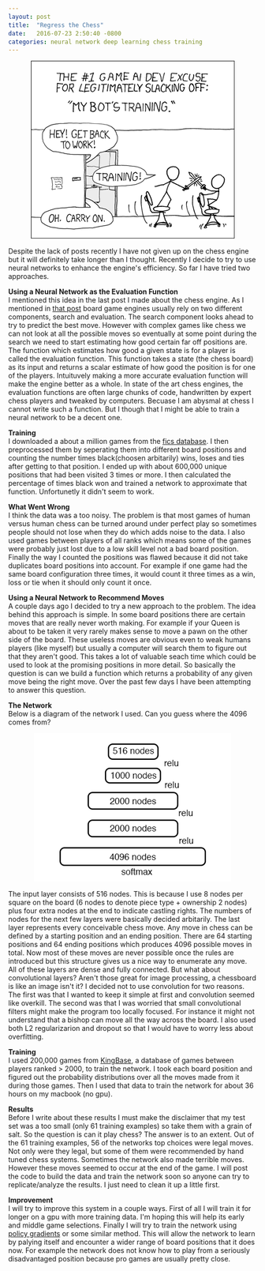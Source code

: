 ```yaml
---
layout: post
title:  "Regress the Chess"
date:   2016-07-23 2:50:40 -0800
categories: neural network deep learning chess training
---
```


<p align="center">
	<img src="/training.png"> 
</p>  

Despite the lack of posts recently I have not given up on the chess engine but it will definitely take longer than I thought. Recently I decide to try to use neural networks to enhance the engine's efficiency. So far I have tried two approaches.  

**Using a Neural Network as the Evaluation Function**  
I mentioned this idea in the last post I made about the chess engine. As I mentioned in [that post](https://mr4k.github.io/chess/project/minimax/algorithm/search/monte/carlo/2016/06/28/search.html) board game engines usually rely on two different components, search and evaluation. The search component looks ahead to try to predict the best move. However with complex games like chess we can not look at all the possible moves so eventually at some point during the search we need to start estimating how good certain far off positions are. The function which estimates how good a given state is for a player is called the evaluation function. This function takes a state (the chess board) as its input and returns a scalar estimate of how good the position is for one of the players. Intuituvely making a more accurate evaluation function will make the engine better as a whole. In state of the art chess engines, the evaluation functions are often large chunks of code, handwritten by expert chess players and tweaked by computers. Becuase I am abysmal at chess I cannot write such a function. But I though that I might be able to train a neural network to be a decent one. 

**Training**  
I downloaded a about a million games from the [fics database](http://www.ficsgames.org/download.html). I then preprocessed them by seperating them into different board positions and counting the number times black(choosen arbitarily) wins, loses and ties after getting to that position. I ended up with about 600,000 unique positions that had been visited 3 times or more. I then calculated the percentage of times black won and trained a network to approximate that function. Unfortunetly it didn't seem to work.  

**What Went Wrong**  
I think the data was a too noisy. The problem is that most games of human versus human chess can be turned around under perfect play so sometimes people should not lose when they do which adds noise to the data. I also used games between players of all ranks which means some of the games were probably just lost due to a low skill level not a bad board position. Finally the way I counted the positions was flawed because it did not take duplicates board positions into account. For example if one game had the same board configuration three times, it would count it three times as a win, loss or tie when it should only count it once.  

**Using a Neural Network to Recommend Moves**  
A couple days ago I decided to try a new approach to the problem. The idea behind this approach is simple. In some board positions there are certain moves that are really never worth making. For example if your Queen is about to be taken it very rarely makes sense to move a pawn on the other side of the board. These useless moves are obvious even to weak humans players (like myself) but usually a computer will search them to figure out that they aren't good. This takes a lot of valuable seach time which could be used to look at the promising positions in more detail. So basically the question is can we build a function which returns a probability of any given move being the right move. Over the past few days I have been attempting to answer this question.  

**The Network**  
Below is a diagram of the network I used. Can you guess where the 4096 comes from?
<p align="center">
	<img src="/network.png"> 
</p>  
The input layer consists of 516 nodes. This is because I use 8 nodes per square on the board (6 nodes to denote piece type + ownership 2 nodes) plus four extra nodes at the end to indicate castling rights. The numbers of nodes for the next few layers were basically decided arbitarily. The last layer represents every conceivable chess move. Any move in chess can be defined by a starting position and an ending position. There are 64 starting positions and 64 ending positions which produces 4096 possible moves in total. Now most of these moves are never possible once the rules are introduced but this structure gives us a nice way to enumerate any move.   
All of these layers are dense and fully connected. But what about convolutional layers? Aren't those great for image processing, a chessboard is like an image isn't it? I decided not to use convolution for two reasons. The first was that I wanted to keep it simple at first and convolution seemed like overkill. The second was that I was worried that small convolutional filters might make the program too locally focused. For instance it might not understand that a bishop can move all the way across the board.  
I also used both L2 regularizarion and dropout so that I would have to worry less about overfitting.  

**Training**  
I used 200,000 games from [KingBase](http://www.kingbase-chess.net/), a database of games between players ranked > 2000, to train the network. I took each board position and figured out the probability distributions over all the moves made from it during those games. Then I used that data to train the network for about 36 hours on my macbook (no gpu).

**Results**  
Before I write about these results I must make the disclaimer that my test set was a too small (only 61 training examples) so take them with a grain of salt. So the question is can it play chess? The answer is to an extent. Out of the 61 training examples, 56 of the networks top choices were legal moves. Not only were they legal, but some of them were recommended by hand tuned chess systems. Sometimes the network also made terrible moves. However these moves seemed to occur at the end of the game. I will post the code to build the data and train the network soon so anyone can try to replicate/analyze the results. I just need to clean it up a little first.

**Improvement**  
I will try to improve this system in a couple ways. First of all I will train it for longer on a gpu with more training data. I'm hoping this will help its early and middle game selections. Finally I will try to train the network using [policy gradients](http://www.scholarpedia.org/article/Policy_gradient_methods) or some similar method. This will allow the network to learn by palying itself and encounter a wider range of board positions that it does now. For example the network does not know how to play from a seriously disadvantaged position because pro games are usually pretty close.

